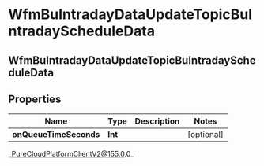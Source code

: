 # WfmBuIntradayDataUpdateTopicBuIntradayScheduleData

## WfmBuIntradayDataUpdateTopicBuIntradayScheduleData

## Properties

|Name | Type | Description | Notes|
|------------ | ------------- | ------------- | -------------|
| **onQueueTimeSeconds** | **Int** |  | [optional] |



_PureCloudPlatformClientV2@155.0.0_
